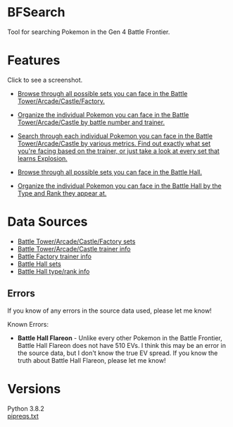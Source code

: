# BFSearch
 Tool for searching Pokemon in the Gen 4 Battle Frontier.

# Features
Click to see a screenshot.  
 - [Browse through all possible sets you can face in the Battle Tower/Arcade/Castle/Factory.](https://raw.githubusercontent.com/connor135246/BFSearch/main/manual/browse.png)  
 
 - [Organize the individual Pokemon you can face in the Battle Tower/Arcade/Castle by battle number and trainer.](https://raw.githubusercontent.com/connor135246/BFSearch/main/manual/trainers.png)  
 
 - [Search through each individual Pokemon you can face in the Battle Tower/Arcade/Castle by various metrics. Find out exactly what set you're facing based on the trainer, or just take a look at every set that learns Explosion.](https://raw.githubusercontent.com/connor135246/BFSearch/main/manual/search.png)  
 
 - [Browse through all possible sets you can face in the Battle Hall.](https://raw.githubusercontent.com/connor135246/BFSearch/main/manual/browsehall.png)  
 
 - [Organize the individual Pokemon you can face in the Battle Hall by the Type and Rank they appear at.](https://raw.githubusercontent.com/connor135246/BFSearch/main/manual/hallcalc.png)  
 

# Data Sources
 - [Battle Tower/Arcade/Castle/Factory sets](https://www.smogon.com/forums/threads/pokemon-platinum-the-definitive-thread-mark-5-battle-frontier-discussion.45802/#post-1489122)  
 - [Battle Tower/Arcade/Castle trainer info](https://bulbapedia.bulbagarden.net/wiki/List_of_Battle_Frontier_Trainers_(Generation_IV))  
 - [Battle Factory trainer info](https://www.smogon.com/forums/threads/platinum-hg-ss-battle-frontier-and-dp-battle-tower-records.52858/page-117#post-2861763)  
 - [Battle Hall sets](https://www.smogon.com/forums/threads/platinum-hg-ss-battle-frontier-and-dp-battle-tower-records.52858/page-2#post-1850704)  
 - [Battle Hall type/rank info](https://bulbapedia.bulbagarden.net/wiki/Battle_Hall)  

## Errors
 If you know of any errors in the source data used, please let me know!  
 
 Known Errors:  
 - **Battle Hall Flareon** - Unlike every other Pokemon in the Battle Frontier, Battle Hall Flareon does not have 510 EVs. I think this may be an error in the source data, but I don't know the true EV spread. If you know the truth about Battle Hall Flareon, please let me know!  

# Versions
 Python 3.8.2  
 [pipreqs.txt](pipreqs.txt)
